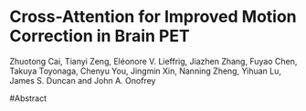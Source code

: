 # Cross-Attention for Improved Motion Correction in Brain PET

Zhuotong Cai, Tianyi Zeng, Eléonore V. Lieffrig, Jiazhen Zhang, Fuyao Chen, Takuya Toyonaga, Chenyu You, Jingmin Xin, Nanning Zheng, Yihuan Lu, James S. Duncan and John A. Onofrey

#Abstract
